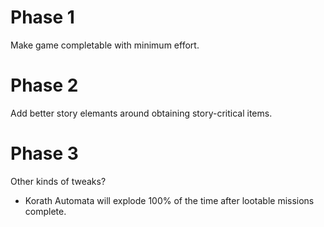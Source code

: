 # Phase 1

Make game completable with minimum effort.

# Phase 2

Add better story elemants around obtaining story-critical items.

# Phase 3

Other kinds of tweaks?

- Korath Automata will explode 100% of the time after lootable missions
  complete.
